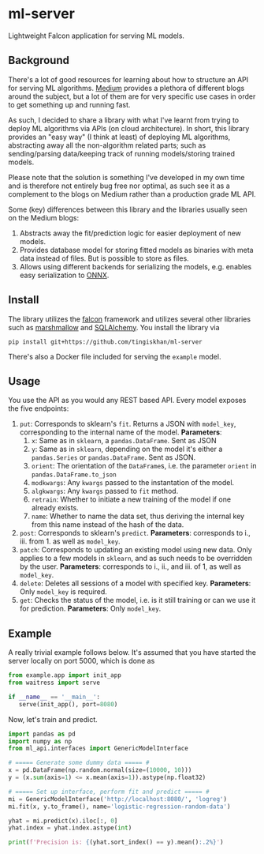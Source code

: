 # ml-server
Lightweight Falcon application for serving ML models.

## Background
There's a lot of good resources for learning about how to structure an API for serving ML algorithms. [Medium](https://medium.com/) provides a plethora of different blogs around the subject, but a lot of them are for very specific use cases in order to get something up and running fast.

As such, I decided to share a library with what I've learnt from trying to deploy ML algorithms via APIs (on cloud architecture). In short, this library provides an "easy way" (I think at least) of deploying ML algorithms, abstracting away all the non-algorithm related parts; such as sending/parsing data/keeping track of running models/storing trained models. 

Please note that the solution is something I've developed in my own time and is therefore not entirely bug free nor optimal, as such see it as a complement to the blogs on Medium rather than a production grade ML API.

Some (key) differences between this library and the libraries usually seen on the Medium blogs:
1. Abstracts away the fit/prediction logic for easier deployment of new models. 
2. Provides database model for storing fitted models as binaries with meta data instead of files. But is possible to store as files.
3. Allows using different backends for serializing the models, e.g. enables easy serialization to [ONNX](https://github.com/onnx/onnx).

## Install
The library utilizes the [falcon](https://falcon.readthedocs.io/en/stable/) framework and utilizes several other libraries such as [marshmallow](https://marshmallow.readthedocs.io/en/stable/) and [SQLAlchemy](https://www.sqlalchemy.org/).
You install the library via
```
pip install git+https://github.com/tingiskhan/ml-server
```
There's also a Docker file included for serving the `example` model.

## Usage
You use the API as you would any REST based API. Every model exposes the five endpoints:
 1. `put`: Corresponds to sklearn's `fit`. Returns a JSON with `model_key`, corresponding to the internal name of the model. **Parameters**:
     1. `x`: Same as in `sklearn`, a `pandas.DataFrame`. Sent as JSON
     2. `y`: Same as in `sklearn`, depending on the model it's either a `pandas.Series` or `pandas.DataFrame`. Sent as JSON.
     3. `orient`: The orientation of the `DataFrame`s, i.e. the parameter `orient` in `pandas.DataFrame.to_json`
     4. `modkwargs`: Any `kwargs` passed to the instantation of the model.
     5. `algkwargs`: Any `kwargs` passed to `fit` method.
     6. `retrain`: Whether to initiate a new training of the model if one already exists.
     7. `name`: Whether to name the data set, thus deriving the internal key from this name instead of the hash of the data.  
 2. `post`: Corresponds to sklearn's `predict`. **Parameters**: corresponds to i., iii. from 1. as well as `model_key`.       
 3. `patch`: Corresponds to updating an existing model using new data. Only applies to a few models in `sklearn`, and as such needs to be overridden by the user. **Parameters**: corresponds to i., ii., and iii. of 1, as well as `model_key`.
 4. `delete`: Deletes all sessions of a model with specified key. **Parameters**: Only `model_key` is required.
 5. `get`: Checks the status of the model, i.e. is it still training or can we use it for prediction. **Parameters**: Only `model_key`.
 
 ## Example
 A really trivial example follows below. It's assumed that you have started the server locally on port 5000, which is done as 
 ```python
from example.app import init_app
from waitress import serve 

if __name__ == '__main__':
    serve(init_app(), port=8080)
 ```
 
 Now, let's train and predict.
 
 ```python
import pandas as pd
import numpy as np
from ml_api.interfaces import GenericModelInterface

# ===== Generate some dummy data ===== #
x = pd.DataFrame(np.random.normal(size=(10000, 10)))
y = (x.sum(axis=1) <= x.mean(axis=1)).astype(np.float32)

# ===== Set up interface, perform fit and predict ===== #
mi = GenericModelInterface('http://localhost:8080/', 'logreg')
mi.fit(x, y.to_frame(), name='logistic-regression-random-data')

yhat = mi.predict(x).iloc[:, 0]
yhat.index = yhat.index.astype(int)

print(f'Precision is: {(yhat.sort_index() == y).mean():.2%}')
 ```
